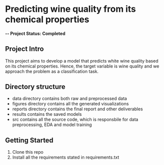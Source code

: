 
# Predicting wine quality from its chemical properties

#### -- Project Status: Completed

## Project Intro

This project aims to develop a model that predicts white wine quality based on its chemical properties. Hence, the target variable is wine quality and we approach the problem as a classification task.

## Directory structure

* data directory contains both raw and preprocessed data
* figures directory contains all the generated visualizations
* reports directory contains the final report and other deliverables
* results contains the saved models
* src contains all the source code, which is responsbile for data preprocessing, EDA and model training

## Getting Started

1. Clone this repo 
2. Install all the requirements stated in requirements.txt
